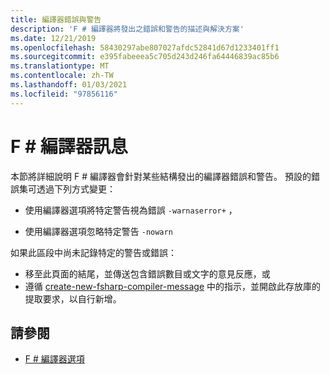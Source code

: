 ```yaml
---
title: 編譯器錯誤與警告
description: 'F # 編譯器將發出之錯誤和警告的描述與解決方案'
ms.date: 12/21/2019
ms.openlocfilehash: 58430297abe807027afdc52841d67d1233401ff1
ms.sourcegitcommit: e395fabeeea5c705d243d246fa64446839ac85b6
ms.translationtype: MT
ms.contentlocale: zh-TW
ms.lasthandoff: 01/03/2021
ms.locfileid: "97856116"
---
```

# <a name="f-compiler-messages"></a>F # 編譯器訊息

本節將詳細說明 F # 編譯器會針對某些結構發出的編譯器錯誤和警告。 預設的錯誤集可透過下列方式變更：

- 使用編譯器選項將特定警告視為錯誤 `-warnaserror+` ，

- 使用編譯器選項忽略特定警告 `-nowarn`

如果此區段中尚未記錄特定的警告或錯誤：

- 移至此頁面的結尾，並傳送包含錯誤數目或文字的意見反應，或
- 遵循 [create-new-fsharp-compiler-message](https://github.com/dotnet/docs/blob/master/docs/fsharp/language-reference/compiler-messages/util/create-new-fsharp-compiler-message.fsx) 中的指示，並開啟此存放庫的提取要求，以自行新增。

## <a name="see-also"></a>請參閱

- [F # 編譯器選項](../compiler-options.md)
